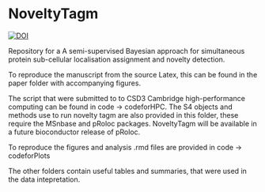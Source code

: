 # NoveltyTagm

[![DOI](https://zenodo.org/badge/160054568.svg)](https://zenodo.org/badge/latestdoi/160054568)

Repository for a A semi-supervised Bayesian approach for simultaneous protein sub-cellular localisation assignment and novelty
detection.

To reproduce the manuscript from the source Latex, this can be found in the paper folder with accompanying figures.

The script that were submitted to to CSD3 Cambridge high-performance computing can be found in code -> codeforHPC. The S4 objects and methods use to run novelty tagm are also provided in this folder, these require the MSnbase and pRoloc packages. NoveltyTagm will be available in a future bioconductor release of pRoloc.

To reproduce the figures and analysis .rmd files are provided in code -> codeforPlots

The other folders contain useful tables and summaries, that were used in the data intepretation. 


